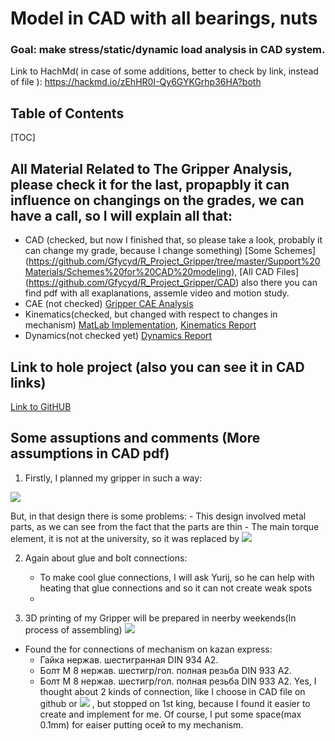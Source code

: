 # **Model in CAD with all bearings, nuts**
### Goal: make stress/static/dynamic load analysis in CAD system.


Link to HachMd( in case of some additions, better to check by link, instead of file ): https://hackmd.io/zEhHR0I-Qy6GYKGrhp36HA?both

## Table of Contents
[TOC]

## All Material Related to The Gripper Analysis, please check it for the last, propapbly it can influence on changings on the grades, we can have a call, so I will explain all that: 

- CAD (checked, but now I finished that, so please take a look, probably it can change my grade, because I change something) [Some Schemes] (https://github.com/Gfycyd/R_Project_Gripper/tree/master/Support%20Materials/Schemes%20for%20CAD%20modeling), [All CAD Files] (https://github.com/Gfycyd/R_Project_Gripper/CAD) also there you can find pdf with all exaplanations, assemle video and motion study.
- CAE (not checked) [Gripper CAE Analysis](https://hackmd.io/@XsEHFmN0Q0uZsxD67xkvgw/BkP7ssYDU)
- Kinematics(checked, but changed with respect to changes in mechanism) [MatLab Implementation](https://github.com/Gfycyd/R_Project_Gripper/blob/master/KinematicsGripper.m), [Kinematics Report](https://github.com/Gfycyd/R_Project_Gripper/blob/master/Support%20Materials/Kinematics.pdf)
- Dynamics(not checked yet) [Dynamics Report](https://github.com/Gfycyd/R_Project_Gripper/blob/master/Support%20Materials/Dynamics.pdf)


## Link to hole project (also you can see it in CAD links)

[Link to GitHUB](https://github.com/Gfycyd/R_Project_Gripper)

## Some assuptions and comments (More assumptions in CAD pdf)

1) Firstly, I planned my gripper in such a way: 

![](https://i.imgur.com/feOrDaM.png)

But, in that design there is some problems:
    - This design involved metal parts, as we can see from the fact that the parts are thin
    - The main torque element, it is not at the university, so it was replaced by ![](https://i.imgur.com/8vzT5D2.png)
  
2) Again about glue and bolt connections:
    - To make cool glue connections, I will ask Yurij, so he can help with heating that glue connections and so it can not create weak spots
    - 

3) 3D printing of my Gripper will be prepared in neerby weekends(In process of assembling)
![](https://i.imgur.com/pwWXFTj.png)

+ Found thе for connections of mechanism on kazan express: 
    - Гайка нержав. шестигранная DIN 934 A2.
    - Болт М 8 нержав. шестигр/гол. полная резьба DIN 933 A2.
    - Болт М 8 нержав. шестигр/гол. полная резьба DIN 933 A2.
    Yes, I thought about 2 kinds of connection, like I choose in CAD file on github or ![](https://i.imgur.com/8oRrNxB.png) , but stopped on 1st king, because I found it easier to create and implement for me.
    Of course, I put some space(max 0.1mm) for eaiser putting осей to my mechanism.
    
